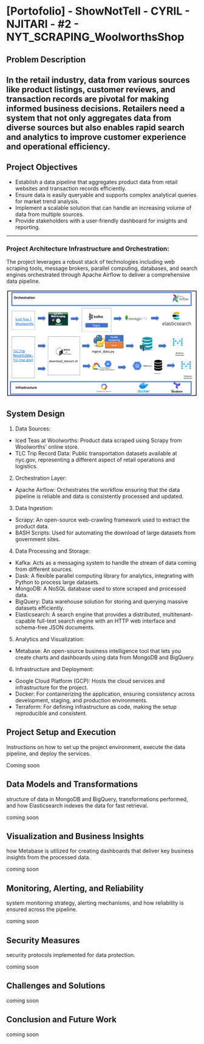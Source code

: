 # [Portofolio] - ShowNotTell - CYRIL - NJITARI - #2 - NYT_SCRAPING_WoolworthsShop
## Problem Description
In the retail industry, data from various sources like product listings, customer reviews, and transaction records are pivotal for making informed business decisions. 
Retailers need a system that not only aggregates data from diverse sources but also enables rapid search and analytics to improve customer experience and operational efficiency.
-------------------

## Project Objectives
- Establish a data pipeline that aggregates product data from retail websites and transaction records efficiently.
- Ensure data is easily queryable and supports complex analytical queries for market trend analysis.
- Implement a scalable solution that can handle an increasing volume of data from multiple sources.
- Provide stakeholders with a user-friendly dashboard for insights and reporting.

-------------------
### Project Architecture Infrastructure and Orchestration:

The project leverages a robust stack of technologies including web scraping tools, message brokers, parallel computing, databases, and search engines orchestrated through Apache Airflow to deliver a comprehensive data pipeline.

![img.png](assets/images/img.png)

## System Design

1. Data Sources:
- Iced Teas at Woolworths: Product data scraped using Scrapy from Woolworths’ online store.
- TLC Trip Record Data: Public transportation datasets available at nyc.gov, representing a different aspect of retail operations and logistics.
2. Orchestration Layer:
- Apache Airflow: Orchestrates the workflow ensuring that the data pipeline is reliable and data is consistently processed and updated.
3. Data Ingestion:
- Scrapy: An open-source web-crawling framework used to extract the product data.
- BASH Scripts: Used for automating the download of large datasets from government sites.
4. Data Processing and Storage:
- Kafka: Acts as a messaging system to handle the stream of data coming from different sources.
- Dask: A flexible parallel computing library for analytics, integrating with Python to process large datasets.
- MongoDB: A NoSQL database used to store scraped and processed data.
- BigQuery: Data warehouse solution for storing and querying massive datasets efficiently.
- Elasticsearch: A search engine that provides a distributed, multitenant-capable full-text search engine with an HTTP web interface and schema-free JSON documents.
5. Analytics and Visualization:
- Metabase: An open-source business intelligence tool that lets you create charts and dashboards using data from MongoDB and BigQuery.
6. Infrastructure and Deployment:
- Google Cloud Platform (GCP): Hosts the cloud services and infrastructure for the project.
- Docker: For containerizing the application, ensuring consistency across development, staging, and production environments.
- Terraform: For defining infrastructure as code, making the setup reproducible and consistent.

## Project Setup and Execution
Instructions on how to set up the project environment, execute the data pipeline, and deploy the services.


Coming soon 

## Data Models and Transformations
structure of data in MongoDB and BigQuery, transformations performed, and how Elasticsearch indexes the data for fast retrieval.


coming soon

## Visualization and Business Insights
how Metabase is utilized for creating dashboards that deliver key business insights from the processed data.

coming soon

## Monitoring, Alerting, and Reliability
system monitoring strategy, alerting mechanisms, and how reliability is ensured across the pipeline.


coming soon

## Security Measures
security protocols implemented for data protection.


coming soon


## Challenges and Solutions


coming soon 

## Conclusion and Future Work


coming soon



